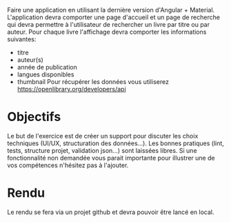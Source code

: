 Faire une application en utilisant la dernière version d'Angular + Material. L'application
devra comporter une page d'accueil et un page de recherche qui devra permettre à l'utilisateur de rechercher un livre par titre ou par auteur.
Pour chaque livre l'affichage devra comporter les informations suivantes:
- titre
- auteur(s)
- année de publication
- langues disponibles
- thumbnail 
Pour récupérer les données vous utiliserez https://openlibrary.org/developers/api








# Objectifs
Le but de l'exercice est de créer un support pour discuter les choix techniques (UI/UX, structuration des données…).
Les bonnes pratiques (lint, tests, structure projet, validation json...) sont laissées libres.
Si une fonctionnalité non demandée vous parait importante pour illustrer une de vos compétences n'hésitez pas à l'ajouter. 




# Rendu 
Le rendu se fera via un projet github et devra pouvoir être lancé en local. 































































































































